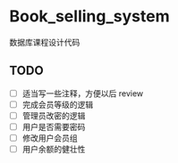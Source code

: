 # Book_selling_system
数据库课程设计代码

## TODO

- [ ] 适当写一些注释，方便以后 review
- [ ] 完成会员等级的逻辑
- [ ] 管理员改密的逻辑
- [ ] 用户是否需要密码
- [ ] 修改用户会员组
- [ ] 用户余额的健壮性
